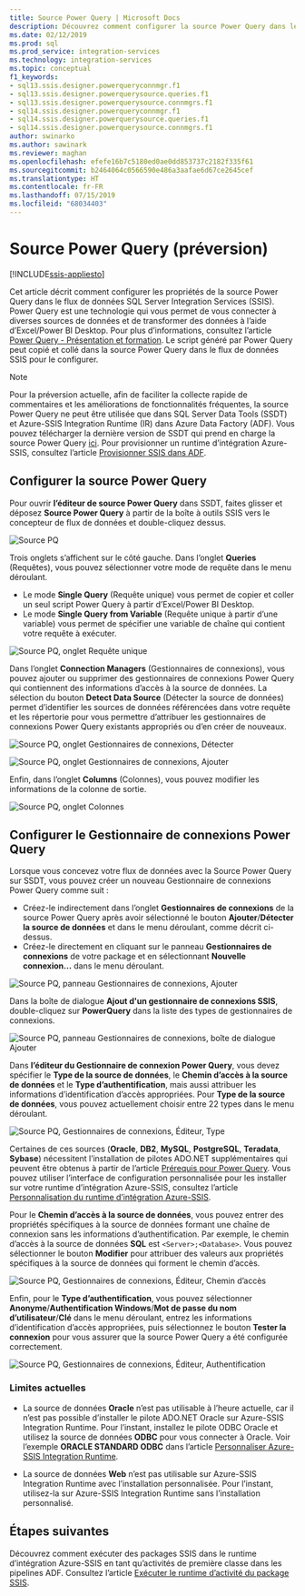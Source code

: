 ```yaml
---
title: Source Power Query | Microsoft Docs
description: Découvrez comment configurer la source Power Query dans le flux de données SQL Server Integration Services
ms.date: 02/12/2019
ms.prod: sql
ms.prod_service: integration-services
ms.technology: integration-services
ms.topic: conceptual
f1_keywords:
- sql13.ssis.designer.powerqueryconnmgr.f1
- sql13.ssis.designer.powerquerysource.queries.f1
- sql13.ssis.designer.powerquerysource.connmgrs.f1
- sql14.ssis.designer.powerqueryconnmgr.f1
- sql14.ssis.designer.powerquerysource.queries.f1
- sql14.ssis.designer.powerquerysource.connmgrs.f1
author: swinarko
ms.author: sawinark
ms.reviewer: maghan
ms.openlocfilehash: efefe16b7c5180ed0ae0dd853737c2182f335f61
ms.sourcegitcommit: b2464064c0566590e486a3aafae6d67ce2645cef
ms.translationtype: HT
ms.contentlocale: fr-FR
ms.lasthandoff: 07/15/2019
ms.locfileid: "68034403"
---
```

# <a name="power-query-source-preview"></a>Source Power Query (préversion)

[!INCLUDE[ssis-appliesto](../../includes/ssis-appliesto-ssvrpluslinux-asdb-asdw-xxx.md)]



Cet article décrit comment configurer les propriétés de la source Power Query dans le flux de données SQL Server Integration Services (SSIS). Power Query est une technologie qui vous permet de vous connecter à diverses sources de données et de transformer des données à l’aide d’Excel/Power BI Desktop. Pour plus d’informations, consultez l’article [Power Query - Présentation et formation](https://support.office.com/article/power-query-overview-and-learning-ed614c81-4b00-4291-bd3a-55d80767f81d). Le script généré par Power Query peut copié et collé dans la source Power Query dans le flux de données SSIS pour le configurer.
  
> [!NOTE]
> Pour la préversion actuelle, afin de faciliter la collecte rapide de commentaires et les améliorations de fonctionnalités fréquentes, la source Power Query ne peut être utilisée que dans SQL Server Data Tools (SSDT) et Azure-SSIS Integration Runtime (IR) dans Azure Data Factory (ADF). Vous pouvez télécharger la dernière version de SSDT qui prend en charge la source Power Query [ici](https://docs.microsoft.com/sql/ssdt/download-sql-server-data-tools-ssdt?view=sql-server-2017). Pour provisionner un runtime d’intégration Azure-SSIS, consultez l’article [Provisionner SSIS dans ADF](https://docs.microsoft.com/azure/data-factory/tutorial-deploy-ssis-packages-azure).

## <a name="configure-the-power-query-source"></a>Configurer la source Power Query

Pour ouvrir **l’éditeur de source Power Query** dans SSDT, faites glisser et déposez **Source Power Query** à partir de la boîte à outils SSIS vers le concepteur de flux de données et double-cliquez dessus.  

![Source PQ](media/power-query-source/pq-source.png)

Trois onglets s’affichent sur le côté gauche. Dans l’onglet **Queries** (Requêtes), vous pouvez sélectionner votre mode de requête dans le menu déroulant.
-   Le mode **Single Query** (Requête unique) vous permet de copier et coller un seul script Power Query à partir d’Excel/Power BI Desktop.
-   Le mode **Single Query from Variable** (Requête unique à partir d’une variable) vous permet de spécifier une variable de chaîne qui contient votre requête à exécuter.

![Source PQ, onglet Requête unique](media/power-query-source/pq-source-queries-tab-single.png)

Dans l’onglet **Connection Managers** (Gestionnaires de connexions), vous pouvez ajouter ou supprimer des gestionnaires de connexions Power Query qui contiennent des informations d’accès à la source de données. La sélection du bouton **Detect Data Source** (Détecter la source de données) permet d’identifier les sources de données référencées dans votre requête et les répertorie pour vous permettre d’attribuer les gestionnaires de connexions Power Query existants appropriés ou d’en créer de nouveaux.

![Source PQ, onglet Gestionnaires de connexions, Détecter](media/power-query-source/pq-source-connection-managers-tab-detect.png)

![Source PQ, onglet Gestionnaires de connexions, Ajouter](media/power-query-source/pq-source-connection-managers-tab-add.png)

Enfin, dans l’onglet **Columns** (Colonnes), vous pouvez modifier les informations de la colonne de sortie.

![Source PQ, onglet Colonnes](media/power-query-source/pq-source-columns-tab.png)

## <a name="configure-the-power-query-connection-manager"></a>Configurer le Gestionnaire de connexions Power Query

Lorsque vous concevez votre flux de données avec la Source Power Query sur SSDT, vous pouvez créer un nouveau Gestionnaire de connexions Power Query comme suit :
- Créez-le indirectement dans l’onglet **Gestionnaires de connexions** de la source Power Query après avoir sélectionné le bouton **Ajouter**/**Détecter la source de données** et **<New connection...>** dans le menu déroulant, comme décrit ci-dessus.
- Créez-le directement en cliquant sur le panneau **Gestionnaires de connexions** de votre package et en sélectionnant **Nouvelle connexion...**  dans le menu déroulant.

![Source PQ, panneau Gestionnaires de connexions, Ajouter](media/power-query-source/pq-source-connection-managers-panel-add.png)

Dans la boîte de dialogue **Ajout d'un gestionnaire de connexions SSIS**, double-cliquez sur **PowerQuery** dans la liste des types de gestionnaires de connexions.

![Source PQ, panneau Gestionnaires de connexions, boîte de dialogue Ajouter](media/power-query-source/pq-source-connection-managers-panel-add-dialog.png)

Dans **l’éditeur du Gestionnaire de connexion Power Query**, vous devez spécifier le **Type de la source de données**, le **Chemin d’accès à la source de données** et le **Type d’authentification**, mais aussi attribuer les informations d’identification d’accès appropriées. Pour **Type de la source de données**, vous pouvez actuellement choisir entre 22 types dans le menu déroulant.

![Source PQ, Gestionnaires de connexions, Éditeur, Type](media/power-query-source/pq-source-connection-manager-editor-kind.png)

Certaines de ces sources (**Oracle**, **DB2**, **MySQL**, **PostgreSQL**, **Teradata**, **Sybase**) nécessitent l’installation de pilotes ADO.NET supplémentaires qui peuvent être obtenus à partir de l’article [Prérequis pour Power Query](https://support.office.com/article/data-source-prerequisites-power-query-6062cf52-c764-45d0-a1c6-fbf8fc05b05a). Vous pouvez utiliser l’interface de configuration personnalisée pour les installer sur votre runtime d’intégration Azure-SSIS, consultez l’article [Personnalisation du runtime d’intégration Azure-SSIS](https://docs.microsoft.com/azure/data-factory/how-to-configure-azure-ssis-ir-custom-setup).

Pour le **Chemin d’accès à la source de données**, vous pouvez entrer des propriétés spécifiques à la source de données formant une chaîne de connexion sans les informations d’authentification. Par exemple, le chemin d’accès à la source de données **SQL** est `<Server>;<Database>`. Vous pouvez sélectionner le bouton **Modifier** pour attribuer des valeurs aux propriétés spécifiques à la source de données qui forment le chemin d’accès.

![Source PQ, Gestionnaires de connexions, Éditeur, Chemin d’accès](media/power-query-source/pq-source-connection-manager-editor-path.png)

Enfin, pour le **Type d’authentification**, vous pouvez sélectionner **Anonyme**/**Authentification Windows**/**Mot de passe du nom d’utilisateur**/**Clé** dans le menu déroulant, entrez les informations d’identification d’accès appropriées, puis sélectionnez le bouton **Tester la connexion** pour vous assurer que la source Power Query a été configurée correctement.

![Source PQ, Gestionnaires de connexions, Éditeur, Authentification](media/power-query-source/pq-source-connection-manager-editor-authentication.png)

### <a name="current-limitations"></a>Limites actuelles

-   La source de données **Oracle** n’est pas utilisable à l’heure actuelle, car il n’est pas possible d’installer le pilote ADO.NET Oracle sur Azure-SSIS Integration Runtime. Pour l’instant, installez le pilote ODBC Oracle et utilisez la source de données **ODBC** pour vous connecter à Oracle. Voir l’exemple **ORACLE STANDARD ODBC** dans l’article [Personnaliser Azure-SSIS Integration Runtime](https://docs.microsoft.com/azure/data-factory/how-to-configure-azure-ssis-ir-custom-setup).

-   La source de données **Web** n’est pas utilisable sur Azure-SSIS Integration Runtime avec l’installation personnalisée. Pour l’instant, utilisez-la sur Azure-SSIS Integration Runtime sans l’installation personnalisé.

## <a name="next-steps"></a>Étapes suivantes
Découvrez comment exécuter des packages SSIS dans le runtime d’intégration Azure-SSIS en tant qu’activités de première classe dans les pipelines ADF. Consultez l’article [Exécuter le runtime d’activité du package SSIS](https://docs.microsoft.com/azure/data-factory/how-to-invoke-ssis-package-ssis-activity).
